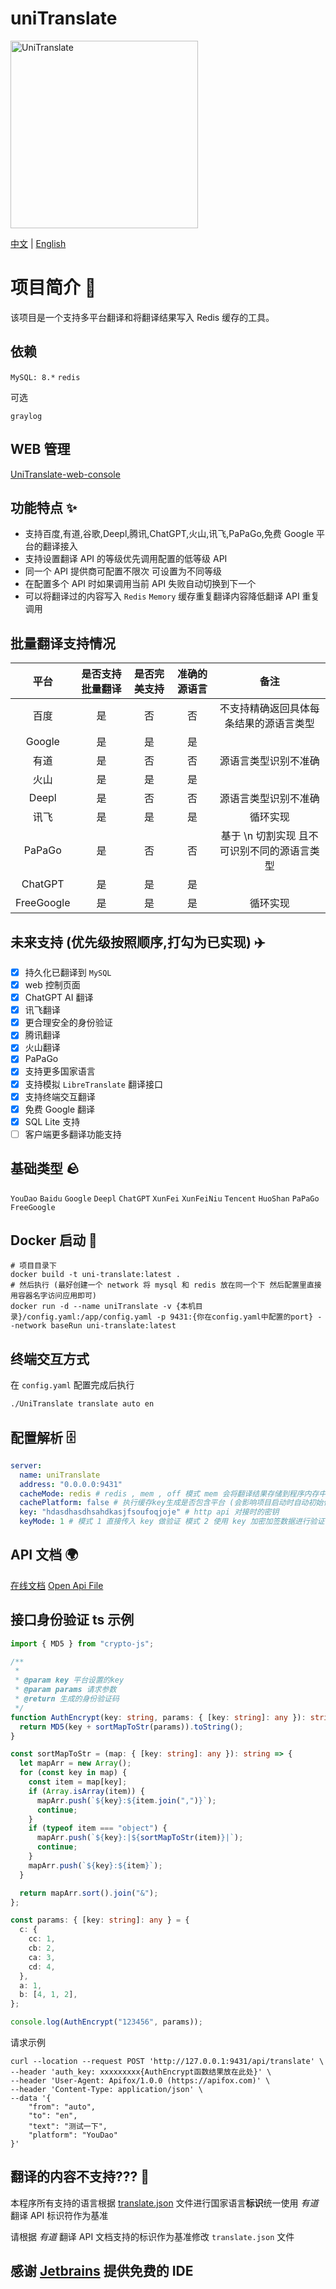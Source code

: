 # uniTranslate

<img src="https://github.com/xgd16/UniTranslate/assets/42709773/3d879e22-fe2c-4238-aabb-39ab478fbd20" alt="UniTranslate" width="300" height="300">

[中文](./README.md) | [English](./README_EN.md)

# 项目简介 📒

该项目是一个支持多平台翻译和将翻译结果写入 Redis 缓存的工具。

## 依赖

`MySQL: 8.*` `redis`

可选

`graylog`

## WEB 管理

[UniTranslate-web-console](https://github.com/xgd16/UniTranslate-web-console)

## 功能特点 ✨

- 支持百度,有道,谷歌,Deepl,腾讯,ChatGPT,火山,讯飞,PaPaGo,免费 Google 平台的翻译接入
- 支持设置翻译 API 的等级优先调用配置的低等级 API
- 同一个 API 提供商可配置不限次 可设置为不同等级
- 在配置多个 API 时如果调用当前 API 失败自动切换到下一个
- 可以将翻译过的内容写入 `Redis` `Memory` 缓存重复翻译内容降低翻译 API 重复调用

## 批量翻译支持情况

|    平台    | 是否支持批量翻译 | 是否完美支持 | 准确的源语言 |                    备注                     |
| :--------: | :--------------: | :----------: | :----------: | :-----------------------------------------: |
|    百度    |        是        |      否      |      否      |   不支持精确返回具体每条结果的源语言类型    |
|   Google   |        是        |      是      |      是      |                                             |
|    有道    |        是        |      否      |      否      |            源语言类型识别不准确             |
|    火山    |        是        |      是      |      是      |                                             |
|   Deepl    |        是        |      否      |      否      |            源语言类型识别不准确             |
|    讯飞    |        是        |      是      |      是      |                  循环实现                   |
|   PaPaGo   |        是        |      否      |      否      | 基于 \n 切割实现 且不可识别不同的源语言类型 |
|  ChatGPT   |        是        |      是      |      是      |                                             |
| FreeGoogle |        是        |      是      |      是      |                  循环实现                   |

## 未来支持 (优先级按照顺序,打勾为已实现) ✈️

- [x] 持久化已翻译到 `MySQL`
- [x] web 控制页面
- [x] ChatGPT AI 翻译
- [x] 讯飞翻译
- [x] 更合理安全的身份验证
- [x] 腾讯翻译
- [x] 火山翻译
- [x] PaPaGo
- [x] 支持更多国家语言
- [x] 支持模拟 `LibreTranslate` 翻译接口
- [x] 支持终端交互翻译
- [x] 免费 Google 翻译
- [x] SQL Lite 支持
- [ ] 客户端更多翻译功能支持

## 基础类型 🪨

`YouDao` `Baidu` `Google` `Deepl` `ChatGPT` `XunFei` `XunFeiNiu` `Tencent` `HuoShan` `PaPaGo` `FreeGoogle`

## Docker 启动 🚀

```shell
# 项目目录下
docker build -t uni-translate:latest .
# 然后执行 (最好创建一个 network 将 mysql 和 redis 放在同一个下 然后配置里直接用容器名字访问应用即可)
docker run -d --name uniTranslate -v {本机目录}/config.yaml:/app/config.yaml -p 9431:{你在config.yaml中配置的port} --network baseRun uni-translate:latest
```

## 终端交互方式

在 `config.yaml` 配置完成后执行

```bash
./UniTranslate translate auto en
```

## 配置解析 🗄️

```yaml
server:
  name: uniTranslate
  address: "0.0.0.0:9431"
  cacheMode: redis # redis , mem , off 模式 mem 会将翻译结果存储到程序内存中 模式 off 不写入任何缓存
  cachePlatform: false # 执行缓存key生成是否包含平台 (会影响项目启动时自动初始化存储的key)
  key: "hdasdhasdhsahdkasjfsoufoqjoje" # http api 对接时的密钥
  keyMode: 1 # 模式 1 直接传入 key 做验证 模式 2 使用 key 加密加签数据进行验证
```

## API 文档 🌍

[在线文档](https://apifox.com/apidoc/shared-335b66b6-90dd-42af-8a1b-f7d1a2c3f351)
[Open Api File](<./uniTranslate%20(统一翻译).openapi.json>)

## 接口身份验证 ts 示例

```typescript
import { MD5 } from "crypto-js";

/**
 *
 * @param key 平台设置的key
 * @param params 请求参数
 * @return 生成的身份验证码
 */
function AuthEncrypt(key: string, params: { [key: string]: any }): string {
  return MD5(key + sortMapToStr(params)).toString();
}

const sortMapToStr = (map: { [key: string]: any }): string => {
  let mapArr = new Array();
  for (const key in map) {
    const item = map[key];
    if (Array.isArray(item)) {
      mapArr.push(`${key}:${item.join(",")}`);
      continue;
    }
    if (typeof item === "object") {
      mapArr.push(`${key}:|${sortMapToStr(item)}|`);
      continue;
    }
    mapArr.push(`${key}:${item}`);
  }

  return mapArr.sort().join("&");
};

const params: { [key: string]: any } = {
  c: {
    cc: 1,
    cb: 2,
    ca: 3,
    cd: 4,
  },
  a: 1,
  b: [4, 1, 2],
};

console.log(AuthEncrypt("123456", params));
```

请求示例

```shell
curl --location --request POST 'http://127.0.0.1:9431/api/translate' \
--header 'auth_key: xxxxxxxxx{AuthEncrypt函数结果放在此处}' \
--header 'User-Agent: Apifox/1.0.0 (https://apifox.com)' \
--header 'Content-Type: application/json' \
--data '{
    "from": "auto",
    "to": "en",
    "text": "测试一下",
    "platform": "YouDao"
}'
```

## 翻译的内容不支持??? 🤔

本程序所有支持的语言根据 [translate.json](./translate.json) 文件进行国家语言**标识**统一使用 _有道_ 翻译 API 标识符作为基准

请根据 _有道_ 翻译 API 文档支持的标识作为基准修改 `translate.json` 文件

## 感谢 [Jetbrains](https://www.jetbrains.com/?from=UniTranslate) 提供免费的 IDE
